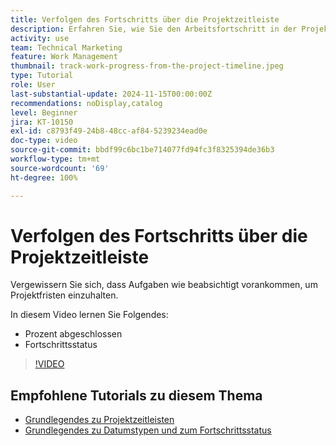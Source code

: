 ```yaml
---
title: Verfolgen des Fortschritts über die Projektzeitleiste
description: Erfahren Sie, wie Sie den Arbeitsfortschritt in der Projekt-Timeline anhand von „Prozent abgeschlossen“ und „Fortschrittsstatus“ verfolgen.
activity: use
team: Technical Marketing
feature: Work Management
thumbnail: track-work-progress-from-the-project-timeline.jpeg
type: Tutorial
role: User
last-substantial-update: 2024-11-15T00:00:00Z
recommendations: noDisplay,catalog
level: Beginner
jira: KT-10150
exl-id: c8793f49-24b8-48cc-af84-5239234ead0e
doc-type: video
source-git-commit: bbdf99c6bc1be714077fd94fc3f8325394de36b3
workflow-type: tm+mt
source-wordcount: '69'
ht-degree: 100%

---
```


# Verfolgen des Fortschritts über die Projektzeitleiste

Vergewissern Sie sich, dass Aufgaben wie beabsichtigt vorankommen, um Projektfristen einzuhalten.

In diesem Video lernen Sie Folgendes:

* Prozent abgeschlossen
* Fortschrittsstatus

>[!VIDEO](https://video.tv.adobe.com/v/3438208/?quality=12&learn=on&enablevpops=1)


## Empfohlene Tutorials zu diesem Thema

* [Grundlegendes zu Projektzeitleisten](/help/manage-work/project-timelines/understand-project-timelines.md)
* [Grundlegendes zu Datumstypen und zum Fortschrittsstatus](/help/manage-work/project-timelines/understand-task-dates-and-progress-status.md)

